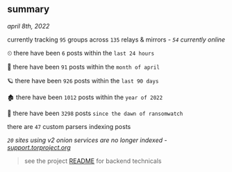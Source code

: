 
## summary
_april 8th, 2022_

currently tracking `95` groups across `135` relays & mirrors - _`54` currently online_

⏲ there have been `6` posts within the `last 24 hours`

🦈 there have been `91` posts within the `month of april`

🪐 there have been `926` posts within the `last 90 days`

🏚 there have been `1012` posts within the `year of 2022`

🦕 there have been `3298` posts `since the dawn of ransomwatch`

there are `47` custom parsers indexing posts

_`20` sites using v2 onion services are no longer indexed - [support.torproject.org](https://support.torproject.org/onionservices/v2-deprecation/)_

> see the project [README](https://github.com/thetanz/ransomwatch#ransomwatch--) for backend technicals
